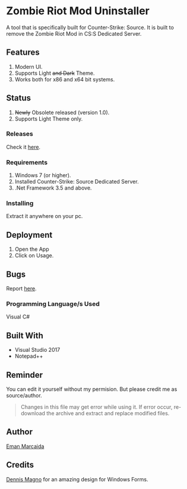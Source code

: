 # Zombie Riot Mod Uninstaller

A tool that is specifically built for Counter-Strike: Source. It is built to remove the Zombie Riot Mod in CS:S Dedicated Server.

## Features

1. Modern UI.
2. Supports Light ~~and Dark~~ Theme.
3. Works both for x86 and x64 bit systems.

## Status

1. ~~Newly~~ Obsolete released (version 1.0).
2. Supports Light Theme only.

### Releases

Check it [here](https://github.com/EmanDev/zombie-riot-mod-uninstaller/releases).

### Requirements

1. Windows 7 (or higher).
2. Installed Counter-Strike: Source Dedicated Server.
3. .Net Framework 3.5 and above.

### Installing

Extract it anywhere on your pc.

## Deployment

1. Open the App
2. Click on Usage.

## Bugs

Report [here](https://github.com/EmanDev/zombie-riot-mod-uninstaller/issues).

### Programming Language/s Used

Visual C#

## Built With

* Visual Studio 2017
* Notepad++

## Reminder

You can edit it yourself without my permision. But please credit me as source/author.

> Changes in this file may get error while using it. If error occur, re-download the archive and extract and replace modified files.

## Author
[Eman Marcaida](https://github.com/EmanDev)

## Credits

[Dennis Magno](https://github.com/dennismagno) for an amazing design for Windows Forms.
